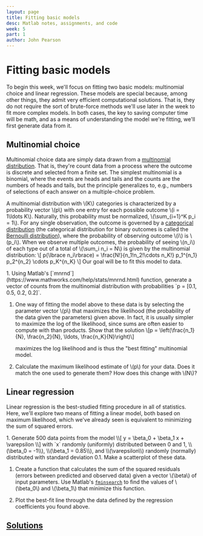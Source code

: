 ```yaml
---
layout: page
title: Fitting basic models
desc: Matlab notes, assignments, and code
week: 5
part: 1
author: John Pearson
---
```

# Fitting basic models
To begin this week, we'll focus on fitting two basic models: multinomial choice and linear regression. These models are special because, among other things, they admit very efficient computational solutions. That is, they do not require the sort of brute-force methods we'll use later in the week to fit more complex models. In both cases, the key to saving computer time will be math, and as a means of understanding the model we're fitting, we'll first generate data from it.

## Multinomial choice
Multinomial choice data are simply data drawn from a [multinomial distribution](https://en.wikipedia.org/wiki/Multinomial_distribution). That is, they're count data from a process where the outcome is discrete and selected from a finite set. The simplest multinomial is a binomial, where the events are heads and tails and the counts are the numbers of heads and tails, but the principle generalizes to, e.g., numbers of selections of each answer on a multiple-choice problem.

A multinomial distribution with \\(K\\) categories is characterized by a probability vector \\(p\\) with one entry for each possible outcome \\(i = 1\ldots K\\). Naturally, this probability must be normalized, \\(\sum_{i=1}^K p_i = 1\\). For any single observation, the outcome is governed by a [categorical distribution](https://en.wikipedia.org/wiki/Categorical_distribution) (the categorical distribution for binary outcomes is called the [Bernoulli distribution](https://en.wikipedia.org/wiki/Bernoulli_distribution)), where the probability of observing outcome \\(i\\) is \\(p_i\\). When we observe multiple outcomes, the probability of seeing \\(n_i\\) of each type out of a total of \\(\sum_i n_i = N\\) is given by the multinomial distribution:
\\[
p(\lbrace n_i\rbrace) = \frac{N!}{n_1!n_2!\cdots n_K!} p_1^{n_1} p_2^{n_2} \cdots p_K^{n_K}
\\]
Our goal will be to fit this model to data.

<div class="question" markdown="1">
1. Using Matlab's [`mnrnd`](https://www.mathworks.com/help/stats/mnrnd.html) function, generate a vector of counts from the multinomial distribution with probabilities `p = [0.1, 0.5, 0.2, 0.2]`.

1. One way of fitting the model above to these data is by selecting the parameter vector \\(p\\) that maximizes the likelihood (the probability of the data given the parameters) given above. In fact, it is usually simpler to maximize the log of the likelihood, since sums are often easier to compute with than products. Show that the solution
   \\[p = \left(\frac{n_1}{N}, \frac{n_2}{N}, \ldots, \frac{n_K}{N}\right)\\]

   maximizes the log likelihood and is thus the "best fitting" multinomial model.

1. Calculate the maximum likelihood estimate of \\(p\\) for your data. Does it match the one used to generate them? How does this change with \\(N\\)?
</div>

## Linear regression
Linear regression is the best-studied fitting procedure in all of statistics. Here, we'll explore two means of fitting a linear model, both based on maximum likelihood, which we've already seen is equivalent to minimizing the sum of squared errors.

<div class="question" markdown="1">
1. Generate 500 data points from the model
\\[
    y = \beta_0 + \beta_1 x + \varepsilon
\\]
with `x` randomly (uniformly) distributed between 0 and 1, \\(\beta_0 = -1\\), \\(\beta_1 = 0.85\\), and \\(\varepsilon\\) randomly (normally) distributed with standard deviation 0.1. Make a scatterplot of these data.

1. Create a function that calculates the sum of the squared residuals (errors between predicted and observed data) given a vector \\(\beta\\) of input parameters. Use Matlab's [`fminsearch`](https://www.mathworks.com/help/matlab/ref/fminsearch.html) to find the values of \\(\beta_0\\) and \\(\beta_1\\) that minimize this function.

1. Plot the best-fit line through the data defined by the regression coefficients you found above.
</div>

## [Solutions](https://github.com/jmxpearson/matlab-neurobio/blob/master/week5/)
